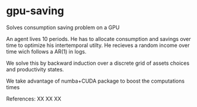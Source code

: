 # gpu-saving

 Solves consumption saving problem on a GPU

 An agent lives 10 periods. He has to allocate consumption and savings over time to optimize his intertemporal utilty. He recieves a random income over time wich follows a AR(1) in logs.

 We solve this by backward induction over a discrete grid of assets choices and productivity states.

 We take advantage of numba+CUDA package to boost the computations times

 References:
 XX
 XX
 XX

